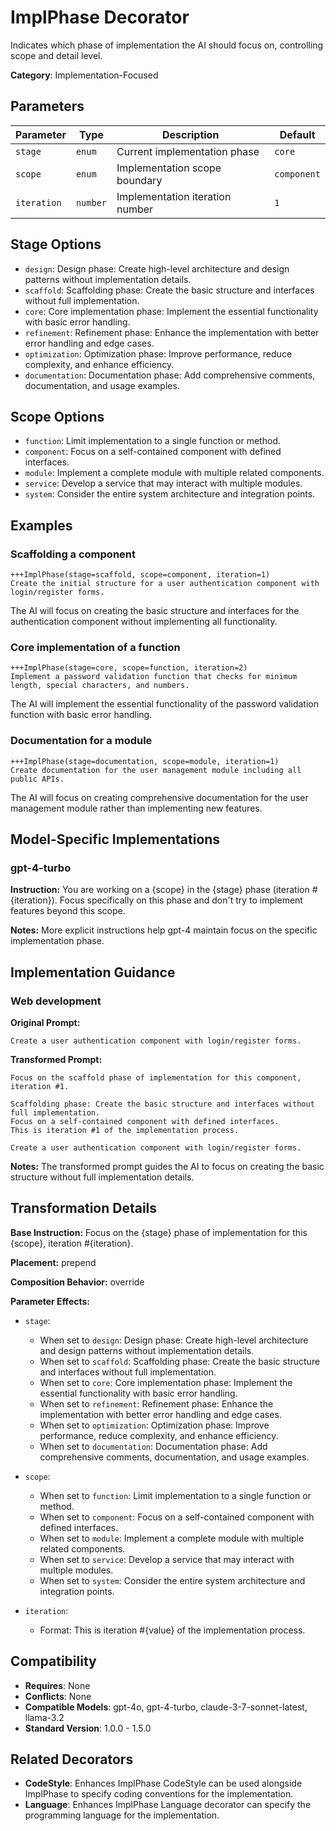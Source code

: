 # ImplPhase Decorator

Indicates which phase of implementation the AI should focus on, controlling scope and detail level.

**Category**: Implementation-Focused

## Parameters

| Parameter | Type | Description | Default |
|-----------|------|-------------|--------|
| `stage` | `enum` | Current implementation phase | `core` |
| `scope` | `enum` | Implementation scope boundary | `component` |
| `iteration` | `number` | Implementation iteration number | `1` |

## Stage Options

- `design`: Design phase: Create high-level architecture and design patterns without implementation details.
- `scaffold`: Scaffolding phase: Create the basic structure and interfaces without full implementation.
- `core`: Core implementation phase: Implement the essential functionality with basic error handling.
- `refinement`: Refinement phase: Enhance the implementation with better error handling and edge cases.
- `optimization`: Optimization phase: Improve performance, reduce complexity, and enhance efficiency.
- `documentation`: Documentation phase: Add comprehensive comments, documentation, and usage examples.

## Scope Options

- `function`: Limit implementation to a single function or method.
- `component`: Focus on a self-contained component with defined interfaces.
- `module`: Implement a complete module with multiple related components.
- `service`: Develop a service that may interact with multiple modules.
- `system`: Consider the entire system architecture and integration points.

## Examples

### Scaffolding a component

```
+++ImplPhase(stage=scaffold, scope=component, iteration=1)
Create the initial structure for a user authentication component with login/register forms.
```

The AI will focus on creating the basic structure and interfaces for the authentication component without implementing all functionality.

### Core implementation of a function

```
+++ImplPhase(stage=core, scope=function, iteration=2)
Implement a password validation function that checks for minimum length, special characters, and numbers.
```

The AI will implement the essential functionality of the password validation function with basic error handling.

### Documentation for a module

```
+++ImplPhase(stage=documentation, scope=module, iteration=1)
Create documentation for the user management module including all public APIs.
```

The AI will focus on creating comprehensive documentation for the user management module rather than implementing new features.

## Model-Specific Implementations

### gpt-4-turbo

**Instruction:** You are working on a {scope} in the {stage} phase (iteration #{iteration}). Focus specifically on this phase and don't try to implement features beyond this scope.

**Notes:** More explicit instructions help gpt-4 maintain focus on the specific implementation phase.


## Implementation Guidance

### Web development

**Original Prompt:**
```
Create a user authentication component with login/register forms.
```

**Transformed Prompt:**
```
Focus on the scaffold phase of implementation for this component, iteration #1.

Scaffolding phase: Create the basic structure and interfaces without full implementation.
Focus on a self-contained component with defined interfaces.
This is iteration #1 of the implementation process.

Create a user authentication component with login/register forms.
```

**Notes:** The transformed prompt guides the AI to focus on creating the basic structure without full implementation details.

## Transformation Details

**Base Instruction:** Focus on the {stage} phase of implementation for this {scope}, iteration #{iteration}.

**Placement:** prepend

**Composition Behavior:** override

**Parameter Effects:**

- `stage`:
  - When set to `design`: Design phase: Create high-level architecture and design patterns without implementation details.
  - When set to `scaffold`: Scaffolding phase: Create the basic structure and interfaces without full implementation.
  - When set to `core`: Core implementation phase: Implement the essential functionality with basic error handling.
  - When set to `refinement`: Refinement phase: Enhance the implementation with better error handling and edge cases.
  - When set to `optimization`: Optimization phase: Improve performance, reduce complexity, and enhance efficiency.
  - When set to `documentation`: Documentation phase: Add comprehensive comments, documentation, and usage examples.

- `scope`:
  - When set to `function`: Limit implementation to a single function or method.
  - When set to `component`: Focus on a self-contained component with defined interfaces.
  - When set to `module`: Implement a complete module with multiple related components.
  - When set to `service`: Develop a service that may interact with multiple modules.
  - When set to `system`: Consider the entire system architecture and integration points.

- `iteration`:
  - Format: This is iteration #{value} of the implementation process.

## Compatibility

- **Requires**: None
- **Conflicts**: None
- **Compatible Models**: gpt-4o, gpt-4-turbo, claude-3-7-sonnet-latest, llama-3.2
- **Standard Version**: 1.0.0 - 1.5.0

## Related Decorators

- **CodeStyle**: Enhances ImplPhase CodeStyle can be used alongside ImplPhase to specify coding conventions for the implementation.
- **Language**: Enhances ImplPhase Language decorator can specify the programming language for the implementation.

